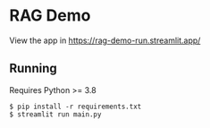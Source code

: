 # RAG Demo

View the app in https://rag-demo-run.streamlit.app/

## Running

Requires Python >= 3.8

```shell
$ pip install -r requirements.txt
$ streamlit run main.py
```
